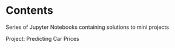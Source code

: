 # Contents
Series of Jupyter Notebooks containing solutions to mini projects

Project: Predicting Car Prices
